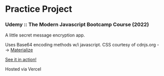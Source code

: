 # Practice Project 

### Udemy :: The Modern Javascript Bootcamp Course (2022)

A little secret message encryption app. 

Uses Base64 encoding methods w/i javascript. 
CSS courtesy of cdnjs.org --> [Materialize](https://cdnjs.com/libraries/materialize)


[See it in action!](https://js-secret-message-lisataylor5472.vercel.app/) 

Hosted via Vercel 
